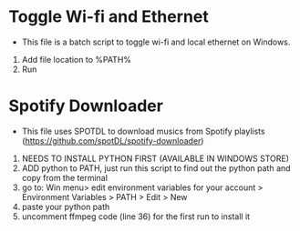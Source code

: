 # Toggle Wi-fi and Ethernet 
- This file is a batch script to toggle wi-fi and local ethernet on Windows.
1. Add file location to %PATH%
2. Run

# Spotify Downloader
- This file uses SPOTDL to download musics from Spotify playlists (https://github.com/spotDL/spotify-downloader)
1. NEEDS TO INSTALL PYTHON FIRST (AVAILABLE IN WINDOWS STORE)
2. ADD python to PATH, just run this script to find out the python path and copy from the terminal
3. go to: Win menu> edit environment variables for your account > Environment Variables > PATH > Edit > New
4. paste your python path 
5. uncomment ffmpeg code (line 36) for the first run to install it

